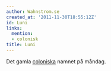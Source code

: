 ```yaml
---
author: Wahnstrom.se
created_at: '2011-11-30T18:55:12Z'
id: Luni
links:
  mention:
  - colonisk
title: Luni
---
```


Det gamla [coloniska] namnet på måndag.

  [coloniska]: colonisk